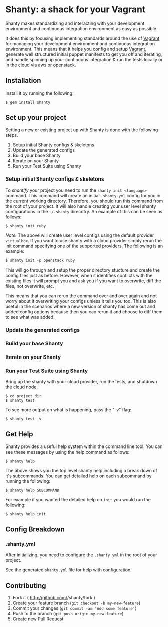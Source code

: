 # Shanty: a shack for your Vagrant

Shanty makes standardizing and interacting with your development environment
and continuous integration environment as easy as possible.

It does this by focusing implementing standards around the use of 
[Vagrant](http://www.vagrantup.com/) for managing your development environment
and continuous integration environment. This means that it helps you
config and setup [Vagrant](http://www.vagrantup.com/), generate well
structured initial puppet manifests to get you off and iterating, and handle
spinning up your continuous integration & run the tests locally or in the
cloud via aws or openstack.

## Installation

Install it by running the following:

    $ gem install shanty

## Set up your project

Setting a new or existing project up with Shanty is done with the following
steps.

1. Setup initial Shanty configs & skeletons
2. Update the generated configs
3. Build your base Shanty
4. Iterate on your Shanty
5. Run your Test Suite using Shanty

### Setup initial Shanty configs & skeletons

To *shantify* your project you need to run the `shanty init <language>` command.
This command will create an initial `.shanty.yml` config for you in the
current working directory. Therefore, you should run this command from the
root of your project. It will also handle creating your user level shanty
configurations in the `~/.shanty` direcotry. An example of this can be seen as
follows:

    $ shanty init ruby

*Note:* The above will create user level configs using the default provider
`virtualbox`. If you want to use shanty with a cloud provider simply rerun the
init command specifying one of the supported providers. The following is an
example:

    $ shanty init -p openstack ruby

This will go through and setup the proper directory stucture and create the
config files just as before. However, when it identifies conflicts with the
existing files it will prompt you and ask you if you want to overwrite, diff
the files, not overwrite, etc.

This means that you can rerun the command over and over again and not worry
about it overwriting your configs unless it tells you too. This is also useful
in the scenarios where a new version of shanty has come out and added config
options because then you can rerun it and choose to diff them to see what was
added.

### Update the generated configs

### Build your base Shanty

### Iterate on your Shanty

### Run your Test Suite using Shanty

Bring up the shanty with your cloud provider, run the tests, and shutdown the
cloud node.

    $ cd project_dir
    $ shanty test

To see more output on what is happening, pass the "-v" flag:

    $ shanty test -v

## Get Help

Shanty provides a useful help system within the command line tool. You can see
these messages by using the help command as follows:

    $ shanty help

The above shows you the top level shanty help including a break down of it's
subcommands. You can get detailed help on each subcommand by running the
following:

    $ shanty help SUBCOMMAND

For example if you wanted the detailed help on `init` you would run the
following:

    $ shanty help init

## Config Breakdown

### .shanty.yml

After initializing, you need to configure the `.shanty.yml` in the root of your
project.

See the generated `shanty.yml` file for help with configuration.

## Contributing

1. Fork it ( http://github.com/<my-github-username>/shanty/fork )
2. Create your feature branch (`git checkout -b my-new-feature`)
3. Commit your changes (`git commit -am 'Add some feature'`)
4. Push to the branch (`git push origin my-new-feature`)
5. Create new Pull Request

